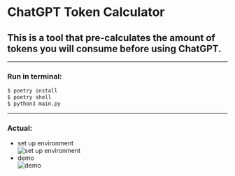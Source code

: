 # ChatGPT Token Calculator
## This is a tool that pre-calculates the amount of tokens you will consume before using ChatGPT.

---
### Run in terminal:
```bash
$ poetry install
$ poetry shell
$ python3 main.py
```

---
### Actual:
- set up environment<br>
![set up environment](https://github.com/liuliuOD/chatgpt-token-calculator/blob/master/readme/setup-environment.gif)
- demo<br>
![demo](https://github.com/liuliuOD/chatgpt-token-calculator/blob/master/readme/demo.gif)
